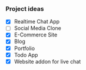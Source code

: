 ### Project ideas


- [x] Realtime Chat App
- [ ] Social Media Clone
- [x] E-Commerce Site
- [x] Blog
- [x] Portfolio
- [x] Todo App
- [x] Website addon for live chat
